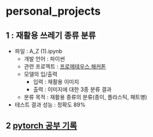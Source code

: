 # personal_projects

## 1 : 재활용 쓰레기 종류 분류
- 파일 : A_Z (1).ipynb
  - 개발 언어 : 파이썬
  - 관련 프로젝트 : [프로메테우스 해커톤](https://github.com/Recycle-detection/recycle-project)
  - 모델의 입/출력
    - 입력 : 재활용 이미지
    - 출력 : 이미지에 대한 3종 분류 결과
  - 분류 목적 : 재활용 종류의 분류(종이, 플라스틱, 패트병)
- 테스트 결과 성능 : 정확도 89%

## 2 [pytorch 공부 기록](https://github.com/whatareyoudoingz/personal_projects/tree/main/pytorch_study)
